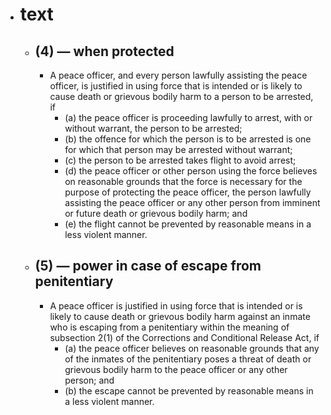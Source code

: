 - # text
	- ## (4) — when protected
		- A peace officer, and every person lawfully assisting the peace officer, is justified in using force that is intended or is likely to cause death or grievous bodily harm to a person to be arrested, if
			- (a) the peace officer is proceeding lawfully to arrest, with or without warrant, the person to be arrested;
			- (b) the offence for which the person is to be arrested is one for which that person may be arrested without warrant;
			- (c) the person to be arrested takes flight to avoid arrest;
			- (d) the peace officer or other person using the force believes on reasonable grounds that the force is necessary for the purpose of protecting the peace officer, the person lawfully assisting the peace officer or any other person from imminent or future death or grievous bodily harm; and
			- (e) the flight cannot be prevented by reasonable means in a less violent manner.
	- ## (5) — power in case of escape from penitentiary
		- A peace officer is justified in using force that is intended or is likely to cause death or grievous bodily harm against an inmate who is escaping from a penitentiary within the meaning of subsection 2(1) of the Corrections and Conditional Release Act, if
			- (a) the peace officer believes on reasonable grounds that any of the inmates of the penitentiary poses a threat of death or grievous bodily harm to the peace officer or any other person; and
			- (b) the escape cannot be prevented by reasonable means in a less violent manner.